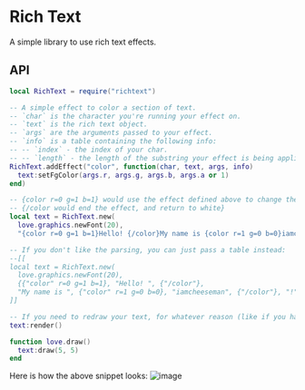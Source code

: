 # Rich Text

A simple library to use rich text effects.

## API

```lua
local RichText = require("richtext")

-- A simple effect to color a section of text.
-- `char` is the character you're running your effect on.
-- `text` is the rich text object.
-- `args` are the arguments passed to your effect.
-- `info` is a table containing the following info:
-- -- `index` - the index of your char.
-- -- `length` - the length of the substring your effect is being applied to.
RichText.addEffect("color", function(char, text, args, info)
  text:setFgColor(args.r, args.g, args.b, args.a or 1)
end)

-- {color r=0 g=1 b=1} would use the effect defined above to change the color
-- {/color would end the effect, and return to white}
local text = RichText.new(
  love.graphics.newFont(20),
  "{color r=0 g=1 b=1}Hello! {/color}My name is {color r=1 g=0 b=0}iamcheeseman{/color}!")

-- If you don't like the parsing, you can just pass a table instead:
--[[
local text = RichText.new(
  love.graphics.newFont(20), 
  {{"color" r=0 g=1 b=1}, "Hello! ", {"/color"}, 
  "My name is ", {"color" r=1 g=0 b=0}, "iamcheeseman", {"/color"}, "!"})
]]

-- If you need to redraw your text, for whatever reason (like if you have a wave effect), then you can do so with `:render()`:
text:render()

function love.draw()
  text:draw(5, 5)
end
```

Here is how the above snippet looks:
![image](https://github.com/IAmCheeseman/love-rich-text/assets/64710123/1e365668-9415-484e-8f0a-2ca7e9b03b6f)
